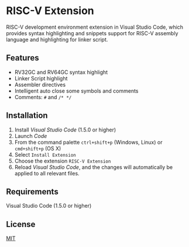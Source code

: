 # RISC-V Extension

RISC-V development environment extension in Visual Studio Code, which provides syntax highlighting and snippets support for RISC-V assembly language and highlighting for linker script. 

## Features

- RV32GC and RV64GC syntax highlight
- Linker Script highlight
- Assembler directives
- Intelligent auto close some symbols and comments
- Comments: `#` and `/* */`

## Installation

1. Install *Visual Studio Code* (1.5.0 or higher)
2. Launch *Code*
3. From the command palette `ctrl+shift+p` (Windows, Linux) or `cmd+shift+p` (OS X)
4. Select `Install Extension`
5. Choose the extension `RISC-V Extension`
6. Reload *Visual Studio Code*, and the changes will automatically be applied to all relevant files.

## Requirements

Visual Studio Code (1.5.0 or higher)

## License

[MIT](https://github.com/stef-levesque/vscode-hexdump/blob/master/LICENSE.md)
